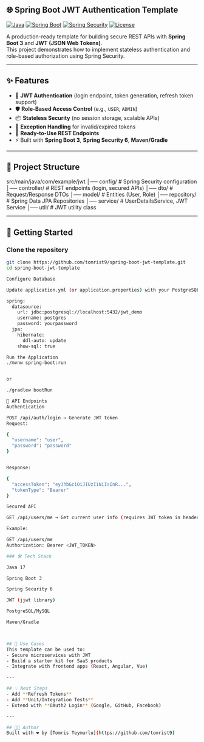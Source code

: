 ## 🌐 Spring Boot JWT Authentication Template

[![Java](https://img.shields.io/badge/Java-17-red.svg)](https://openjdk.org/projects/jdk/17/)
[![Spring Boot](https://img.shields.io/badge/Spring%20Boot-3-green.svg)](https://spring.io/projects/spring-boot)
[![Spring Security](https://img.shields.io/badge/Spring%20Security-6-brightgreen.svg)](https://spring.io/projects/spring-security)
[![License](https://img.shields.io/badge/License-MIT-blue.svg)](LICENSE)

A production-ready template for building secure REST APIs with **Spring Boot 3** and **JWT (JSON Web Tokens)**.  
This project demonstrates how to implement stateless authentication and role-based authorization using Spring Security.

---

## ✨ Features
- 🔑 **JWT Authentication** (login endpoint, token generation, refresh token support)  
- 🛡️ **Role-Based Access Control** (e.g., `USER`, `ADMIN`)  
- 📦 **Stateless Security** (no session storage, scalable APIs)  
- 🧪 **Exception Handling** for invalid/expired tokens  
- 📝 **Ready-to-Use REST Endpoints**  
- ⚡ Built with **Spring Boot 3**, **Spring Security 6**, **Maven/Gradle**  

---

## 📂 Project Structure
src/main/java/com/example/jwt
│── config/ # Spring Security configuration
│── controller/ # REST endpoints (login, secured APIs)
│── dto/ # Request/Response DTOs
│── model/ # Entities (User, Role)
│── repository/ # Spring Data JPA Repositories
│── service/ # UserDetailsService, JWT Service
│── util/ # JWT utility class


---

## 🚀 Getting Started

### Clone the repository
```bash
git clone https://github.com/tomrist9/spring-boot-jwt-template.git
cd spring-boot-jwt-template

Configure Database

Update application.yml (or application.properties) with your PostgreSQL/MySQL credentials:

spring:
  datasource:
    url: jdbc:postgresql://localhost:5432/jwt_demo
    username: postgres
    password: yourpassword
  jpa:
    hibernate:
      ddl-auto: update
    show-sql: true

Run the Application
./mvnw spring-boot:run


or

./gradlew bootRun

🔐 API Endpoints
Authentication

POST /api/auth/login → Generate JWT token
Request:

{
  "username": "user",
  "password": "password"
}


Response:

{
  "accessToken": "eyJhbGciOiJIUzI1NiIsInR...",
  "tokenType": "Bearer"
}

Secured API

GET /api/users/me → Get current user info (requires JWT token in header)

Example:

GET /api/users/me
Authorization: Bearer <JWT_TOKEN>

### 🛠️ Tech Stack

Java 17

Spring Boot 3

Spring Security 6

JWT (jjwt library)

PostgreSQL/MySQL

Maven/Gradle



## 📌 Use Cases
This template can be used to:
- Secure microservices with JWT  
- Build a starter kit for SaaS products  
- Integrate with frontend apps (React, Angular, Vue)  

---

## 💡 Next Steps
- Add **Refresh Tokens**  
- Add **Unit/Integration Tests**  
- Extend with **OAuth2 Login** (Google, GitHub, Facebook)  

---

## 🧑‍💻 Author
Built with ❤️ by [Tomris Teymurlu](https://github.com/tomrist9)
